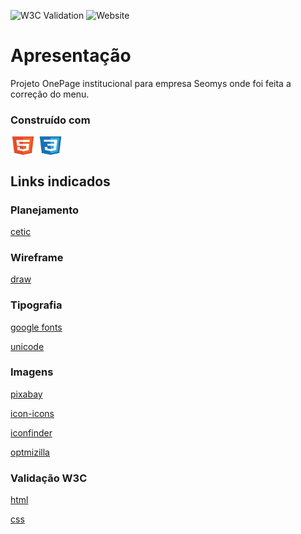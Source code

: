 ![W3C Validation](https://img.shields.io/w3c-validation/default?targetUrl=https%3A%2F%2Fhtml5css3.com.br%2F)
![Website](https://img.shields.io/website?url=https%3A%2F%2Fhtml5css3.com.br)

# Apresentação

Projeto OnePage institucional para empresa Seomys onde foi feita a correção do menu.

### Construído com

<div>
  <img align="center" alt="HTML5" height="30" width="40" src="https://raw.githubusercontent.com/devicons/devicon/master/icons/html5/html5-original.svg">
  <img align="center" alt="CSS3" height="30" width="40" src="https://raw.githubusercontent.com/devicons/devicon/master/icons/css3/css3-original.svg">
 </div>

## Links indicados

### Planejamento

[cetic](https://www.cetic.br/)

### Wireframe

[draw](https://app.diagrams.net/)

### Tipografia

[google fonts](https://fonts.google.com)

[unicode](https://www.unicode.org/charts/)

### Imagens

[pixabay](https://pixabay.com/pt/)

[icon-icons](https://icon-icons.com/pt/)

[iconfinder](https://www.iconfinder.com/)

[optmizilla](https://imagecompressor.com/pt/)

### Validação W3C

[html](https://validator.w3.org/)

[css](https://jigsaw.w3.org/css-validator/)
